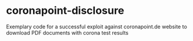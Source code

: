 # coronapoint-disclosure
Exemplary code for a successful exploit against coronapoint.de website to download PDF documents with corona test results
